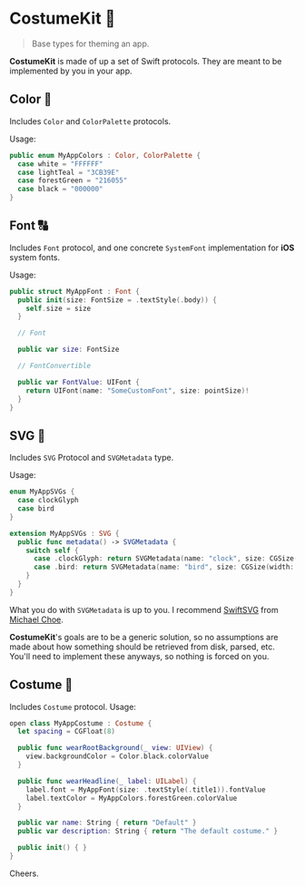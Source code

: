 # CostumeKit :tophat:

> Base types for theming an app.

**CostumeKit** is made of up a set of Swift protocols. They are meant to be implemented by you in your app.

## Color :art:

Includes `Color` and `ColorPalette` protocols.

Usage:

``` swift
public enum MyAppColors : Color, ColorPalette {
  case white = "FFFFFF"
  case lightTeal = "3CB39E"
  case forestGreen = "216055"
  case black = "000000"
}
```

## Font :capital_abcd:

Includes `Font` protocol, and one concrete `SystemFont` implementation for **iOS** system fonts.

Usage:

``` swift
public struct MyAppFont : Font {
  public init(size: FontSize = .textStyle(.body)) {
    self.size = size
  }

  // Font

  public var size: FontSize

  // FontConvertible

  public var FontValue: UIFont {
    return UIFont(name: "SomeCustomFont", size: pointSize)!
  }
}
```

## SVG :stars:

Includes `SVG` Protocol and `SVGMetadata` type.

Usage:

``` swift
enum MyAppSVGs {
  case clockGlyph
  case bird
}

extension MyAppSVGs : SVG {
  public func metadata() -> SVGMetadata {
    switch self {
      case .clockGlyph: return SVGMetadata(name: "clock", size: CGSize(width: 100, height: 100), fullColor: false)
      case .bird: return SVGMetadata(name: "bird", size: CGSize(width: 58, height: 28), fullColor: true)
    }
  }
}
```

What you do with `SVGMetadata` is up to you. I recommend [SwiftSVG](https://github.com/mchoe/SwiftSVG) from [Michael Choe]([https://github.com/mchoe).

**CostumeKit**'s goals are to be a generic solution, so no assumptions are made about how something should be retrieved from disk, parsed, etc. You'll need to implement these anyways, so nothing is forced on you.

## Costume :tophat:

Includes `Costume` protocol. Usage:

``` swift
open class MyAppCostume : Costume {
  let spacing = CGFloat(8)

  public func wearRootBackground(_ view: UIView) {
    view.backgroundColor = Color.black.colorValue
  }

  public func wearHeadline(_ label: UILabel) {
    label.font = MyAppFont(size: .textStyle(.title1)).fontValue
    label.textColor = MyAppColors.forestGreen.colorValue
  }

  public var name: String { return "Default" }
  public var description: String { return "The default costume." }

  public init() { }
}
```

Cheers.
